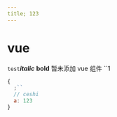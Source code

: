 ```yaml
---
title; 123
---
```


# vue

`test`**_italic_** **bold**
暂未添加 vue 组件
``1

```js
{
  ;``
  // ceshi
  a: 123
}
```
